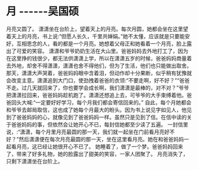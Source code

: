 # 月 ------吴国硕

月亮又圆了。
    潇潇坐在台阶上，望着天上的月亮。每次月圆，她都会坐在这里望着天上的月亮，书上说:“但愿人长久，千里共婵娟。”她不太懂，应该就是只要能安好，互相思念的人，看的都是一个月亮。她想着父母正和她看着一个月亮，脸上露出了可爱的笑容。
    潇潇和爷爷奶奶生活在大山里。爸爸妈妈去外地打工了，因为在这里挣的钱很少，都无法供潇潇上学，所以在潇潇五岁的时候，爸爸妈妈商量着去外地，却舍不得潇潇，潇潇也舍不得他们，但为了生活，他们也只能做出取舍。
    那天，潇潇大声哭着，爸爸妈妈眼中含着泪，但动作却十分果断，似乎稍有犹豫就会改变主意。潇潇追到大门口，使劲拽着爸爸的衣领:“不要走啊，好不好？”“爸爸不走。过几天就回来了，你也要学会成长啊，我们潇潇是最棒的，对不对？”爷爷把潇潇拉回来，爸爸妈妈趁机跑了。潇潇还想追上去，可爷爷的大手束缚着他。爸爸回头大喊:“一定要好好学习，每个月我们都会寄信回来的。”
    自此，每个月她都会和爷爷去邮局取信，这也成了她每个月最大的盼头。因为书上说见字如见人，他见到了爸爸妈妈的心，就像见到了爸爸妈妈一样。虽然只是见到了信。在信中读的关于爸爸妈妈的事，但依然会让她开心不已，每封信她都至少读了五遍。
    一封信里说，:“潇潇，每个月里月亮最圆的那一天，我们就一起坐在门前看月亮好不好？”然后潇潇便在每次月亮最圆的那一天，坐在这里看月亮。她在和爸爸妈妈一起看月亮，这已经让她很开心不已了。
    她睡着了，做了一个梦。爸爸妈妈回来了，带来了好多礼物，她的脸露出了甜美的笑容，一家人团聚了。
    月亮消失了，只剩下潇潇坐在台阶上。
